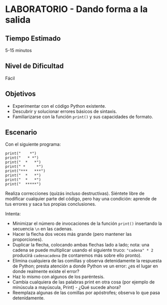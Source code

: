 # LABORATORIO - Dando forma a la salida

## Tiempo Estimado

5-15 minutos

## Nivel de Dificultad

Fácil

## Objetivos

* Experimentar con el código Python existente.
* Descubrir y solucionar errores básicos de sintaxis.
* Familiarizarse con la función `print()` y sus capacidades de formato.

## Escenario

Con el siguiente programa:

```
print("    *")
print("   * *")
print("  *   *")
print(" *     *")
print("***   ***")
print("  *   *")
print("  *   *")
print("  *****")
```

Realiza correcciones (quizás incluso destructivas). Siéntete libre de modificar cualquier parte del código, pero hay una condición: aprende de tus errores y saca tus propias conclusiones.

Intenta:

* Minimizar el número de invocaciones de la función `print()` insertando la secuencia `\n` en las cadenas.
* Hacer la flecha dos veces más grande (pero mantener las proporciones).
* Duplicar la flecha, colocando ambas flechas lado a lado; nota: una cadena se puede multiplicar usando el siguiente truco: `"cadena" * 2` producirá `cadenacadena` (te contaremos más sobre ello pronto).
* Elimina cualquiera de las comillas y observa detenidamente la respuesta de Python; presta atención a donde Python ve un error: ¿es el lugar en donde realmente existe el error?
* Haz lo mismo con algunos de los paréntesis.
* Cambia cualquiera de las palabras print en otra cosa (por ejemplo de minúscula a mayúscula, Print) - ¿Qué sucede ahora?
* Reemplaza algunas de las comillas por apóstrofes; observa lo que pasa detenidamente.